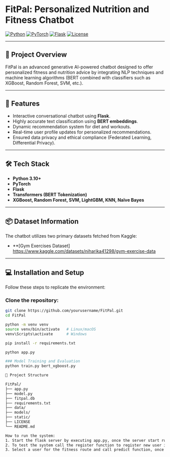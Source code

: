 # FitPal: Personalized Nutrition and Fitness Chatbot

[![Python](https://img.shields.io/badge/python-v3.10+-blue.svg)](https://www.python.org/downloads/)
[![PyTorch](https://img.shields.io/badge/PyTorch-v2.0+-ee4c2c.svg)](https://pytorch.org/)
[![Flask](https://img.shields.io/badge/Flask-v3.0.0-black.svg)](https://flask.palletsprojects.com/en/latest/)
[![License](https://img.shields.io/badge/license-MIT-green.svg)](LICENSE)

---

## 📖 Project Overview
FitPal is an advanced generative AI-powered chatbot designed to offer personalized fitness and nutrition advice by integrating NLP techniques and machine learning algorithms (BERT combined with classifiers such as XGBoost, Random Forest, SVM, etc.).

---

## 🚀 Features
- Interactive conversational chatbot using **Flask**.
- Highly accurate text classification using **BERT embeddings**.
- Dynamic recommendation system for diet and workouts.
- Real-time user profile updates for personalized recommendations.
- Ensured data privacy and ethical compliance (Federated Learning, Differential Privacy).

---

## 🛠️ Tech Stack
- **Python 3.10+**
- **PyTorch**
- **Flask**
- **Transformers (BERT Tokenization)**
- **XGBoost, Random Forest, SVM, LightGBM, KNN, Naïve Bayes**

---

## 📦 Dataset Information
The chatbot utilizes two primary datasets fetched from Kaggle:

- **[Gym Exercises Dataset] https://www.kaggle.com/datasets/niharika41298/gym-exercise-data

---

## 💻 Installation and Setup
Follow these steps to replicate the environment:

### Clone the repository:
```bash
git clone https://github.com/yourusername/FitPal.git
cd FitPal

python -m venv venv
source venv/bin/activate   # Linux/macOS
venv\Scripts\activate      # Windows

pip install -r requirements.txt

python app.py

### Model Training and Evaluation
python train.py bert_xgboost.py

📂 Project Structure

FitPal/
├── app.py
├── model.py
├── fitpal.db
├── requirements.txt
├── data/
├── models/
├── static/
├── LICENSE
└── README.md

How to run the system:
1. Start the flask server by executing app.py, once the server start running on local host, the system is ready for use.
2. To test the system call the register function to register new user into the database of users.
3. Select a user for the fitness route and call predict function, once you establish a the training type ex: general fitness, muscle gaining or weight loss, the the predict function should provide you with a detailed fitness plan in pdf file that is avalible for you to download.


